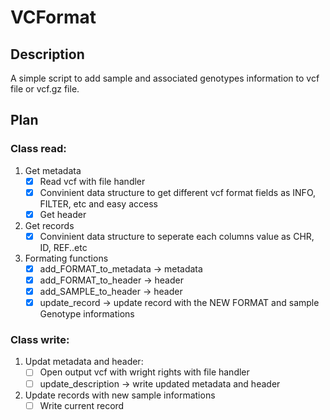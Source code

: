 # VCFormat
## Description
A simple script to add sample and associated genotypes information to vcf file or vcf.gz file.
## Plan
### Class read:
1. Get metadata
   - [X] Read vcf with file handler
   - [X] Convinient data structure to get different vcf format fields as INFO, FILTER, etc and easy access
   - [X] Get header
2. Get records
   - [X] Convinient data structure to seperate each columns value as CHR, ID, REF..etc
3. Formating functions
   - [X] add_FORMAT_to_metadata -> metadata
   - [X] add_FORMAT_to_header -> header
   - [X] add_SAMPLE_to_header -> header
   - [X] update_record -> update record with the NEW FORMAT and sample Genotype informations
### Class write:
1. Updat metadata and header:
   - [ ] Open output vcf with wright rights with file handler
   - [ ] update_description -> write updated metadata and header
3. Update records with new sample informations
   - [ ] Write current record
